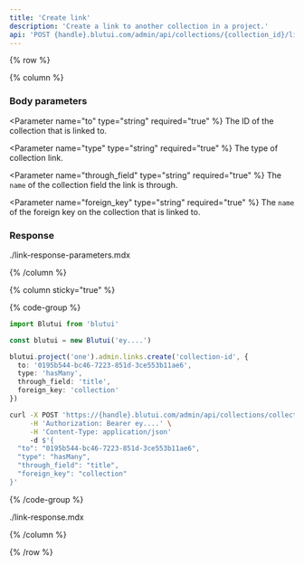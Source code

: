 ```yaml
---
title: 'Create link'
description: 'Create a link to another collection in a project.'
api: 'POST {handle}.blutui.com/admin/api/collections/{collection_id}/links'
---
```


{% row %}

{% column %}
### Body parameters

<Parameter name="to" type="string" required="true" %}
The ID of the collection that is linked to.
</Parameter>

<Parameter name="type" type="string" required="true" %}
The type of collection link.
</Parameter>

<Parameter name="through_field" type="string" required="true" %}
The `name` of the collection field the link is through.
</Parameter>

<Parameter name="foreign_key" type="string" required="true" %}
The `name` of the foreign key on the collection that is linked to.
</Parameter>

### Response

<include>./link-response-parameters.mdx</include>

{% /column %}

{% column sticky="true" %}

{% code-group %}

```ts {% process=false filename="Node.js" %}
import Blutui from 'blutui'

const blutui = new Blutui('ey....')

blutui.project('one').admin.links.create('collection-id', {
  to: '0195b544-bc46-7223-851d-3ce553b11ae6',
  type: 'hasMany',
  through_field: 'title',
  foreign_key: 'collection'
})
```

```bash {% process=false filename="cURL" %}
curl -X POST 'https://{handle}.blutui.com/admin/api/collections/collection-id/links' \
     -H 'Authorization: Bearer ey....' \
     -H 'Content-Type: application/json'
     -d $'{
  "to": "0195b544-bc46-7223-851d-3ce553b11ae6",
  "type": "hasMany",
  "through_field": "title",
  "foreign_key": "collection"
}'
```

{% /code-group %}

<include>./link-response.mdx</include>

{% /column %}

{% /row %}

